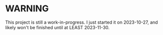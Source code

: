 # WARNING

This project is still a work-in-progress. I just started it on 2023-10-27, and
likely won't be finished until at LEAST 2023-11-30.
